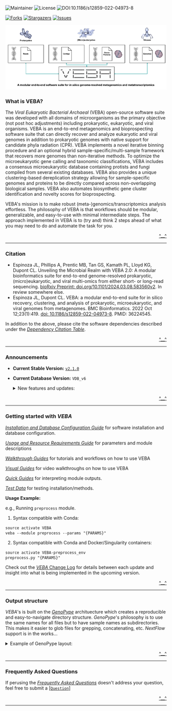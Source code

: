 <a name="readme-top"></a>

![Maintainer](https://img.shields.io/badge/Maintainer-@jolespin-blue) ![License](https://img.shields.io/badge/License-AGPLv3-blue) ![DOI:10.1186/s12859-022-04973-8](https://zenodo.org/badge/DOI/10.1186/s12859-022-04973-8.svg)

[![Forks][forks-shield]][forks-url]
[![Stargazers][stars-shield]][stars-url]
[![Issues][issues-shield]][issues-url]



[forks-shield]: https://img.shields.io/github/forks/jolespin/veba.svg?style=for-the-badge
[forks-url]: https://github.com/jolespin/veba/members
[stars-shield]: https://img.shields.io/github/stars/jolespin/veba.svg?style=for-the-badge
[stars-url]: https://github.com/jolespin/veba/stargazers
[issues-shield]: https://img.shields.io/github/issues/jolespin/veba.svg?style=for-the-badge
[issues-url]: https://github.com/jolespin/veba/issues

[![Schematic](images/graphical-abstract.png)](images/graphical-abstract.pdf)

### What is VEBA? 
The *Viral Eukaryotic Bacterial Archaeal* (VEBA) open-source software suite was developed with all domains of microorganisms as the primary objective (not post hoc adjustments) including prokaryotic, eukaryotic, and viral organisms.  VEBA is an end-to-end metagenomics and bioprospecting software suite that can directly recover and analyze eukaryotic and viral genomes in addition to prokaryotic genomes with native support for candidate phyla radiation (CPR). VEBA implements a novel iterative binning procedure and an optional hybrid sample-specific/multi-sample framework that recovers more genomes than non-iterative methods.  To optimize the microeukaryotic gene calling and taxonomic classifications, VEBA includes a consensus microeukaryotic database containing protists and fungi compiled from several existing databases. VEBA also provides a unique clustering-based dereplication strategy allowing for sample-specific genomes and proteins to be directly compared across non-overlapping biological samples. VEBA also automates biosynthetic gene cluster identification and novelty scores for bioprospecting.

VEBA's mission is to make robust (meta-)genomics/transcriptomics analysis effortless.  The philosophy of VEBA is that workflows should be modular, generalizable, and easy-to-use with minimal intermediate steps.  The approach implemented in VEBA is to (try and) think 2 steps ahead of what you may need to do and automate the task for you.

<p align="right"><a href="#readme-top">^__^</a></p>

___________________________________________________________________

### Citation

* Espinoza JL, Phillips A, Prentic MB, Tan GS, Kamath PL, Lloyd KG, Dupont CL. Unveiling the Microbial Realm with VEBA 2.0: A modular bioinformatics suite for end-to-end genome-resolved prokaryotic, (micro)eukaryotic, and viral multi-omics from either short- or long-read sequencing.  [bioRxiv Preprint: doi.org/10.1101/2024.03.08.583560v2](https://www.biorxiv.org/content/10.1101/2024.03.08.583560v2). In review somewhere else.
* Espinoza JL, Dupont CL. VEBA: a modular end-to-end suite for in silico recovery, clustering, and analysis of prokaryotic, microeukaryotic, and viral genomes from metagenomes. BMC Bioinformatics. 2022 Oct 12;23(1):419. [doi: 10.1186/s12859-022-04973-8](https://doi.org/10.1186/s12859-022-04973-8). PMID: 36224545.

In addition to the above, please cite the software dependencies described under the [*Dependency Citation Table*](CITATIONS.md).

<p align="right"><a href="#readme-top">^__^</a></p>

___________________________________________________________________

### Announcements

* **Current Stable Version:** [`v2.1.0`](https://github.com/jolespin/veba/releases/tag/v2.1.0)

* **Current Database Version:** `VDB_v6`

	<details>
		<summary>New features and updates:</summary>

	* **`VEBA` Modules:**
		* Expanded functionality, streamlined user-interface, and Docker containerization
		* Fast and memory-efficient genome- and protein-level clustering
		* Automatic calculation of feature compression ratios
		* Large/complex metagenomes and long-read technology support
		* Bioprospecting and natural product discovery support
		* Ribosomal RNA, transfer RNA, and organelle support
		* Genome-resolved taxonomic and pathway profiling
		* Identification and classification of mobile genetic elements
		* Native support for candidate phyla radiation quality assessment and memory- efficient genome classification
		* Standalone support for generalized multi-split binning
		* Automated phylogenomic functional category feature engineering support
		* Visualizations of hierarchical data and phylogenies
		* Added minimum alignment fraction threshold for genome clustering

	* **`VEBA` Database (`VDB_v6`)**:

		* Completely rebuilt `VEBA's Microeukaryotic Protein Database` to produce a clustered database `MicroEuk100/90/50` similar to `UniRef100/90/50`. Available on [doi:10.5281/zenodo.10139450](https://zenodo.org/records/10139451).
		* Expanded protein annotation database

	</details>


<p align="right"><a href="#readme-top">^__^</a></p>


___________________________________________________________________

### Getting started with *VEBA*




[*Installation and Database Configuration Guide*](install/README.md) for software installation and database configuration.

[*Usage and Resource Requirements Guide*](bin/README.md) for parameters and module descriptions

[*Walkthrough Guides*](walkthroughs/README.md) for tutorials and workflows on how to use VEBA

[*Visual Guides*](https://www.youtube.com/@VEBA-Multiomics) for video walkthroughs on how to use VEBA

[*Quick Guides*](walkthroughs/docs/interpreting_module_outputs.md) for interpreting module outputs.

[*Test Data*](data/README.md) for testing installation/methods.


**Usage Example:**

e.g., Running `preprocess` module. 

1) Syntax compatible with Conda:

```
source activate VEBA
veba --module preprocess --params "{PARAMS}" 
```

2) Syntax compatible with Conda and Docker/Singularity containers:

```
source activate VEBA-preprocess_env
preprocess.py "{PARAMS}"
```

Check out the [*VEBA* Change Log](CHANGELOG.md) for details between each update and insight into what is being implemented in the upcoming version.

<p align="right"><a href="#readme-top">^__^</a></p>

___________________________________________________________________


### Output structure
*VEBA*'s is built on the [*GenoPype*](https://github.com/jolespin/genopype) archituecture which creates a reproducible and easy-to-navigate directory structure.  *GenoPype*'s philosophy is to use the same names for all files but to have sample names as subdirectories.  This makes it easier to glob files for grepping, concatenating, etc. *NextFlow* support is in the works...

<details>
	<summary> Example of GenoPype layout: </summary>

```
# Project directory
project_directory/

# Temporary directory
project_directory/tmp/

# Log directory
project_directory/logs/
project_directory/logs/[step]__[program-name].e
project_directory/logs/[step]__[program-name].o
project_directory/logs/[step]__[program-name].returncode

# Checkpoint directory
project_directory/checkpoints/
project_directory/checkpoints/

# Intermediate directories for each step
project_directory/intermediate/
project_directory/intermediate/[step]__[program-name]/

# Output directory
project_directory/output/

# Commands
project_directory/commands.sh
```

For *VEBA*, it has all the directories created by `GenoPype` above but is built for having multiple samples under the same project. 

Example of *VEBA*'s default directory layout:

```
ID="sample_1"

# Main output directory
veba_output/

# Assembly directory
veba_output/assembly

# Assembly output for ${ID} sample
veba_output/assembly/${ID}/output/

# Prokaryotic binning for ${ID} sample
veba_output/binning/prokaryotic/${ID}/output/ 

# Eukaryotic binning
veba_output/binning/eukaryotic/${ID}/output/

# Viral binning
veba_output/binning/viral/${ID}/output/
```

The above are default output locations but they can be customized.

</details>

<p align="right"><a href="#readme-top">^__^</a></p>

___________________________________________________________________

### Frequently Asked Questions

If perusing the [*Frequently Asked Questions*](FAQ.md) doesn't address your question, feel free to submit a [[`Question`]](https://github.com/jolespin/veba/issues/new) 

<p align="right"><a href="#readme-top">^__^</a></p>

___________________________________________________________________

